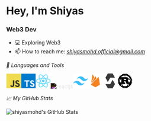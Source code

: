 
# Hey, I'm Shiyas
### Web3 Dev

- 💻 Exploring Web3
- 📫 How to reach me: *shiyasmohd.official@gmail.com*


*🔨 Languages and Tools*  

<img src="https://raw.githubusercontent.com/devicons/devicon/master/icons/javascript/javascript-original.svg" alt="javascript" width="40" height="40"/><img src="https://raw.githubusercontent.com/devicons/devicon/master/icons/typescript/typescript-original.svg" alt="reactjs" width="40" height="40"/><img src="https://raw.githubusercontent.com/devicons/devicon/master/icons/react/react-original.svg" alt="reactjs" width="40" height="40"/><img src="https://camo.githubusercontent.com/ce2775b1459c011217fe3a1dc8ce0bfdbbb2fefc1c9a3ef968e0b4474da8cdca/68747470733a2f2f6e6578746a732e6f72672f7374617469632f66617669636f6e2f66617669636f6e2d33327833322e706e67" alt="reactjs" width="40" height="40" style="filter:invert(1);"/><img src="https://raw.githubusercontent.com/devicons/devicon/master/icons/tailwindcss/tailwindcss-plain.svg" alt="python" width="40" height="40"/><img src="https://raw.githubusercontent.com/devicons/devicon/master/icons/firebase/firebase-plain.svg" alt="python" width="40" height="40"/><img src="https://raw.githubusercontent.com/devicons/devicon/master/icons/solidity/solidity-plain.svg" alt="vscode" width="40" height="40"/><img src="https://raw.githubusercontent.com/devicons/devicon/master/icons/rust/rust-plain.svg" alt="vscode" width="40" height="40"/>



*📈 My GitHub Stats*
<p align="left"><img alt="shiyasmohd's GitHub Stats" src="https://github-readme-stats.vercel.app/api?username=shiyasmohd&show_icons=true&hide_border=true&count_private=true&theme=tokyonight" />
  

